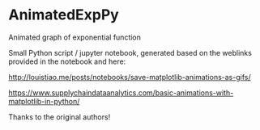 # AnimatedExpPy
Animated graph of exponential function

Small Python script / jupyter notebook, generated based on the weblinks provided in the notebook and here:

http://louistiao.me/posts/notebooks/save-matplotlib-animations-as-gifs/

https://www.supplychaindataanalytics.com/basic-animations-with-matplotlib-in-python/

Thanks to the original authors!

